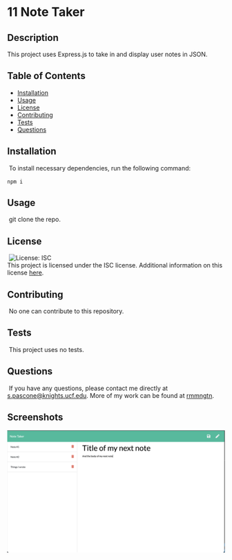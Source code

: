 # 11 Note Taker
 
## Description
​This project uses Express.js to take in and display user notes in JSON. 

## Table of Contents 

* [Installation](#installation)
​
* [Usage](#usage)
​
* [License](#license)
​
* [Contributing](#contributing)
​
* [Tests](#tests)
​
* [Questions](#questions)
​
## Installation
​
To install necessary dependencies, run the following command:
```
npm i 
```

## Usage
​
git clone the repo. 
​
​
## License
  ​
![License: ISC](https://img.shields.io/badge/License-ISC-blue.svg)
<br>
This project is licensed under the ISC license. 
Additional information on this license [here](https://opensource.org/licenses/ISC).
  
## Contributing
​
No one can contribute to this repository. 
​
## Tests
​
This project uses no tests. 
​
## Questions
​
If you have any questions, please contact me directly at s.pascone@knights.ucf.edu.
More of my work can be found at [rmmngtn](https://github.com/rmmngtn).

## Screenshots
![screenshot1](./screenshot_note.png)






